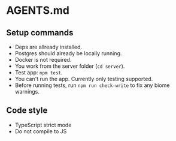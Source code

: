 # AGENTS.md

## Setup commands
- Deps are allready installed.
- Postgres should already be locally running.
- Docker is not required.
- You work from the server folder (`cd server`).
- Test app: `npm test`.
- You can't run the app. Currently only testing supported.
- Before running tests, run `npm run check-write` to fix any biome warnings.

## Code style
- TypeScript strict mode
- Do not compile to JS
